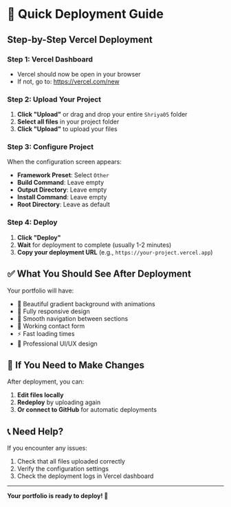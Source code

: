 # 🚀 Quick Deployment Guide

## **Step-by-Step Vercel Deployment**

### **Step 1: Vercel Dashboard**
- Vercel should now be open in your browser
- If not, go to: https://vercel.com/new

### **Step 2: Upload Your Project**
1. **Click "Upload"** or drag and drop your entire `Shriya05` folder
2. **Select all files** in your project folder
3. **Click "Upload"** to upload your files

### **Step 3: Configure Project**
When the configuration screen appears:
- **Framework Preset**: Select `Other`
- **Build Command**: Leave empty
- **Output Directory**: Leave empty  
- **Install Command**: Leave empty
- **Root Directory**: Leave as default

### **Step 4: Deploy**
1. **Click "Deploy"**
2. **Wait** for deployment to complete (usually 1-2 minutes)
3. **Copy your deployment URL** (e.g., `https://your-project.vercel.app`)

## ✅ **What You Should See After Deployment**

Your portfolio will have:
- 🎨 Beautiful gradient background with animations
- 📱 Fully responsive design
- 🧭 Smooth navigation between sections
- 📝 Working contact form
- ⚡ Fast loading times
- 🎯 Professional UI/UX design

## 🔧 **If You Need to Make Changes**

After deployment, you can:
1. **Edit files locally**
2. **Redeploy** by uploading again
3. **Or connect to GitHub** for automatic deployments

## 📞 **Need Help?**

If you encounter any issues:
1. Check that all files uploaded correctly
2. Verify the configuration settings
3. Check the deployment logs in Vercel dashboard

---

**Your portfolio is ready to deploy! 🎉** 